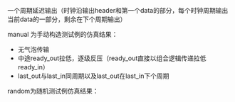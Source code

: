 一个周期延迟输出（时钟沿输出header和第一个data的部分，每个时钟周期输出当前data的一部分，剩余在下个周期输出）

manual 为手动构造测试例的仿真结果：
- 无气泡传输
- 中途ready_out拉低，逐级反压（ready_out直接以组合逻辑传递拉低ready_in）
- last_out与last_in同周期以及last_out在last_in下个周期



random为随机测试例仿真结果：